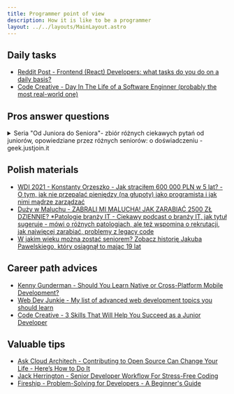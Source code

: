 ```yaml
---
title: Programmer point of view
description: How it is like to be a programmer
layout: ../../layouts/MainLayout.astro
---
```


## Daily tasks

- [Reddit Post - Frontend (React) Developers: what tasks do you do on a daily basis?](https://www.reddit.com/r/reactjs/comments/wkv6g4/frontendreact_developers_what_tasks_do_you_do_on/)
- [Code Creative - Day In The Life of a Software Enginner (probably the most real-world one)](https://www.youtube.com/watch?v=c5z85kfof6w)

## Pros answer questions

<details>

<summary>Seria "Od Juniora do Seniora"- zbiór różnych ciekawych pytań od juniorów, opowiedziane przez różnych seniorów: o doświadczeniu - geek.justjoin.it</summary>

- [Część 1](https://geek.justjoin.it/pytania-spolecznosc-it)
- [Część 2](https://geek.justjoin.it/pytania-od-juniora-do-seniora)
- [Część 3](https://geek.justjoin.it/od-juniora-do-seniora-spolecznosc)

</details>

## Polish materials

- [WDI 2021 - Konstanty Orzeszko - Jak straciłem 600 000 PLN w 5 lat? - O tym, jak nie przepalać pieniędzy (na głupoty) jako programista i jak nimi mądrze zarządzać](https://www.youtube.com/watch?v=mGuSdLWV1pk)
- [Duży w Maluchu - ZABRALI MI MALUCHA! JAK ZARABIAĆ 2500 ZŁ DZIENNIE? \*Patologie branży IT - Ciekawy podcast o branży IT, jak tytuł sugeruje - mówi o różnych patologiach, ale też wspomina o rekrutacji, jak najwięcej zarabiać, problemy z legacy code](https://www.youtube.com/watch?v=aHffnGVK-Vs)
- [W jakim wieku można zostać seniorem? Zobacz historię Jakuba Pawelskiego, który osiągnął to mając 19 lat](https://geek.justjoin.it/mlody-senior-developer)

## Career path advices

- [Kenny Gunderman - Should You Learn Native or Cross-Platform Mobile Development?](https://youtu.be/Mq_HS-o-v6o)
- [Web Dev Junkie - My list of advanced web development topics you should learn](https://www.youtube.com/watch?v=5PWXfjCCm1g)
- [Code Creative - 3 Skills That Will Help You Succeed as a Junior Developer](https://www.youtube.com/watch?v=I0Erp3w8qu4)

## Valuable tips

- [Ask Cloud Architech - Contributing to Open Source Can Change Your Life - Here’s How to Do It](https://www.youtube.com/watch?v=CML6vfKjQss)
- [Jack Herrington - Senior Developer Workflow For Stress-Free Coding](https://www.youtube.com/watch?v=eAfUfKYcvBo)
- [Fireship - Problem-Solving for Developers - A Beginner's Guide](https://www.youtube.com/watch?v=UFc-RPbq8kg)
